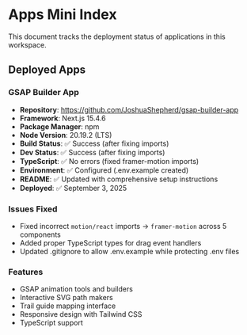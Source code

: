 # Apps Mini Index

This document tracks the deployment status of applications in this workspace.

## Deployed Apps

### GSAP Builder App
- **Repository**: https://github.com/JoshuaShepherd/gsap-builder-app
- **Framework**: Next.js 15.4.6
- **Package Manager**: npm
- **Node Version**: 20.19.2 (LTS)
- **Build Status**: ✅ Success (after fixing imports)
- **Dev Status**: ✅ Success (after fixing imports)
- **TypeScript**: ✅ No errors (fixed framer-motion imports)
- **Environment**: ✅ Configured (.env.example created)
- **README**: ✅ Updated with comprehensive setup instructions
- **Deployed**: ✅ September 3, 2025

### Issues Fixed
- Fixed incorrect `motion/react` imports → `framer-motion` across 5 components
- Added proper TypeScript types for drag event handlers
- Updated .gitignore to allow .env.example while protecting .env files

### Features
- GSAP animation tools and builders
- Interactive SVG path makers
- Trail guide mapping interface
- Responsive design with Tailwind CSS
- TypeScript support